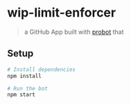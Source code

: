 # wip-limit-enforcer

> a GitHub App built with [probot](https://github.com/probot/probot) that 

## Setup

```sh
# Install dependencies
npm install

# Run the bot
npm start
```
